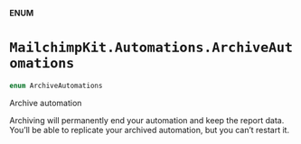 **ENUM**

# `MailchimpKit.Automations.ArchiveAutomations`

```swift
enum ArchiveAutomations
```

Archive automation

Archiving will permanently end your automation and keep the report data. You’ll be able to replicate your archived automation, but you can’t restart it.
